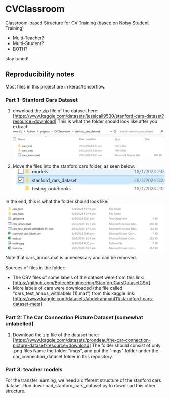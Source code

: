 # CVClassroom
Classroom-based Structure for CV Training (based on Noisy Student Training)

- Multi-Teacher?
- Multi-Student?
- BOTH?

stay tuned!

## Reproducibility notes 

Most files in this project are in keras/tensorflow. 

### Part 1: Stanford Cars Dataset 
1. download the zip file of the dataset here: [https://www.kaggle.com/datasets/jessicali9530/stanford-cars-dataset?resource=download] 
This is what the folder should look like after you extract: 
![Image of folder of extracted dataset from kaggle](<images/image_of_extracted_dataset_from_kaggle.jpg>)

2. Move the files into the stanford cars folder, as seen below: 
!["folder named stanford_cars_dataset"](<images/dataset_folder_name.jpg>)


In the end, this is what the folder should look like: 
![Image of folder after dataset extraction. It contains two sub-folders called "cars_test" and "cars_train", two .csv files called "test.csv" and "train.csv", and 2 .mat files called "cars_annos.mat" and "cars_test_annos_withlabels (1).mat"](<images/final_folder_image.png>) 
Note that cars_annos.mat is unnecessary and can be removed. 


Sources of files in the folder: 

- The CSV files of some labels of the dataset were from this link: [https://github.com/BotechEngineering/StanfordCarsDatasetCSV] 
- More labels of cars were downloaded (the file called "cars_test_annos_withlabels (1).mat") from this kaggle link: [https://www.kaggle.com/datasets/abdelrahmant11/standford-cars-dataset-meta] 




### Part 2: The Car Connection Picture Dataset (somewhat unlabelled)
1. Download the zip file of the dataset here: [https://www.kaggle.com/datasets/prondeau/the-car-connection-picture-dataset?resource=download] 
The folder should consist of only .png files 
Name the folder "imgs", and put the "imgs" folder under the car_connection_dataset folder in this repository. 


### Part 3: teacher models 
For the transfer learning, we need a different structure of the stanford cars dataset. Run download_stanford_cars_dataset.py to download this other structure. 


